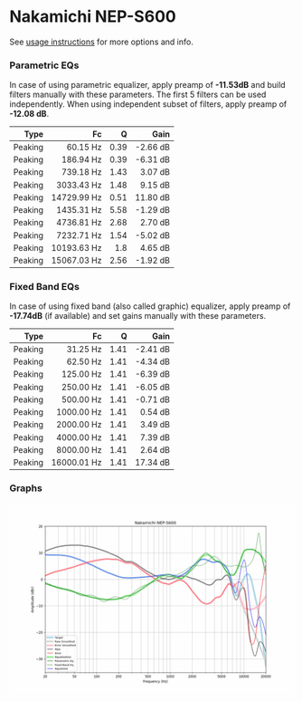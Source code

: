 # Nakamichi NEP-S600
See [usage instructions](https://github.com/jaakkopasanen/AutoEq#usage) for more options and info.

### Parametric EQs
In case of using parametric equalizer, apply preamp of **-11.53dB** and build filters manually
with these parameters. The first 5 filters can be used independently.
When using independent subset of filters, apply preamp of **-12.08 dB**.

| Type    | Fc          |    Q | Gain     |
|--------:|------------:|-----:|---------:|
| Peaking | 60.15 Hz    | 0.39 | -2.66 dB |
| Peaking | 186.94 Hz   | 0.39 | -6.31 dB |
| Peaking | 739.18 Hz   | 1.43 | 3.07 dB  |
| Peaking | 3033.43 Hz  | 1.48 | 9.15 dB  |
| Peaking | 14729.99 Hz | 0.51 | 11.80 dB |
| Peaking | 1435.31 Hz  | 5.58 | -1.29 dB |
| Peaking | 4736.81 Hz  | 2.68 | 2.70 dB  |
| Peaking | 7232.71 Hz  | 1.54 | -5.02 dB |
| Peaking | 10193.63 Hz | 1.8  | 4.65 dB  |
| Peaking | 15067.03 Hz | 2.56 | -1.92 dB |

### Fixed Band EQs
In case of using fixed band (also called graphic) equalizer, apply preamp of **-17.74dB**
(if available) and set gains manually with these parameters.

| Type    | Fc          |    Q | Gain     |
|--------:|------------:|-----:|---------:|
| Peaking | 31.25 Hz    | 1.41 | -2.41 dB |
| Peaking | 62.50 Hz    | 1.41 | -4.34 dB |
| Peaking | 125.00 Hz   | 1.41 | -6.39 dB |
| Peaking | 250.00 Hz   | 1.41 | -6.05 dB |
| Peaking | 500.00 Hz   | 1.41 | -0.71 dB |
| Peaking | 1000.00 Hz  | 1.41 | 0.54 dB  |
| Peaking | 2000.00 Hz  | 1.41 | 3.49 dB  |
| Peaking | 4000.00 Hz  | 1.41 | 7.39 dB  |
| Peaking | 8000.00 Hz  | 1.41 | 2.64 dB  |
| Peaking | 16000.01 Hz | 1.41 | 17.34 dB |

### Graphs
![](./Nakamichi%20NEP-S600.png)